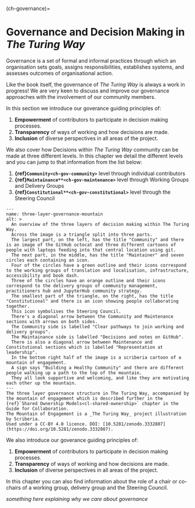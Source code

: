 (ch-governance)=
# Governance and Decision Making in *The Turing Way*

Governance is a set of formal and informal practices through which an organisation sets goals, assigns responsibilities, establishes systems, and assesses outcomes of organisational action.

Like the book itself, the governance of _The Turing Way_ is always a work in progress!
We are very keen to discuss and improve our governance approaches with the involvement of our community members.

In this section we introduce our goverance guiding principles of:

1. **Empowerment** of contributors to participate in decision making processes.
2. **Transparency** of ways of working and how decisions are made.
3. **Inclusion** of diverse perspectives in all areas of the project.

We also cover how
Decisions within *The Turing Way* community can be made at three different levels.
In this chapter we detail the different levels and you can jump to that information from the list below:

<!-- Turn these into links to later pages -->

1. **{ref}`Community<ch-gov-community>`** level through individual contributors
2. **{ref}`Maintainance**<ch-gov-maintenance>`** level through Working Groups and Delivery Groups
3. **{ref}`Constitutional**<ch-gov-constitutional>`** level through the Steering Council

```{figure} ../figures/three-layer-governance-mountain.*
---
name: three-layer-governance-mountain
alt: >
  An overview of the three layers of decision making within The Turing Way.
  Across the image is a triangle split into three parts.
  The largest part, on the left, has the title "Community" and there is an image of the GitHub octocat and three different cartoons of people with laptops feeding into that central location using git.
  The next part, in the middle, has the title "Maintainer" and seven circles each containing an icon.
  Four of the circles have a green outline and their icons correspond to the working groups of translation and localisation, infrastructure, accessibility and book dash.
  Three of the circles have an orange outline and their icons correspond to the delivery groups of community management, practitioners hub and JupyterHub community strategy.
  The smallest part of the triangle, on the right, has the title "Constitutional" and there is an icon showing people collaborating together.
  This icon symbolises the Steering Council.
  There's a diagonal arrow between the Community and Maintenance sections with arrows on both sides.
  The Community side is labelled "Clear pathways to join working and delivery groups".
  The Maintainance side is labelled "Decisions and notes on GitHub".
  There is also a diagonal arrow between Maintenance and Constitutional sections which is labelled "Representation at leadership".
  In the bottom right half of the image is a scriberia cartoon of a mountain of engagement.
  A sign says "Building a Healthy Community" and there are different people walking up a path to the top of the mountain.
  They all look supportive and welcoming, and like they are motivating each other up the mountain. 
---
The three layer governance structure in The Turing Way, accompanied by the mountain of engagement which is described further in the {ref}`Shared Ownership Models<cl-shared-ownership>` chapter in the Guide for Collaboration.
The Mountain of Engagement is a _The Turing Way_ project illustration by Scriberia.
Used under a CC-BY 4.0 licence. DOI: [10.5281/zenodo.3332807](https://doi.org/10.5281/zenodo.3332807).
```

<!-- Turn these into links to later pages -->

We also introduce our goverance guiding principles of:

1. **Empowerment** of contributors to participate in decision making processes.
2. **Transparency** of ways of working and how decisions are made.
3. **Inclusion** of diverse perspectives in all areas of the project.

In this chapter you can also find information about the role of a chair or co-chairs of a working group, delivery group and the Steering Council.

_something here explaining why we care about governance_

